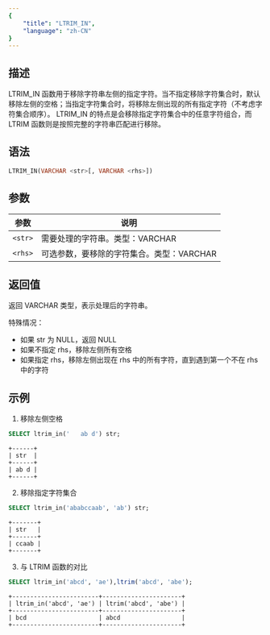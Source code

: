 ```yaml
---
{
    "title": "LTRIM_IN",
    "language": "zh-CN"
}
---
```


<!-- 
Licensed to the Apache Software Foundation (ASF) under one
or more contributor license agreements.  See the NOTICE file
distributed with this work for additional information
regarding copyright ownership.  The ASF licenses this file
to you under the Apache License, Version 2.0 (the
"License"); you may not use this file except in compliance
with the License.  You may obtain a copy of the License at

  http://www.apache.org/licenses/LICENSE-2.0

Unless required by applicable law or agreed to in writing,
software distributed under the License is distributed on an
"AS IS" BASIS, WITHOUT WARRANTIES OR CONDITIONS OF ANY
KIND, either express or implied.  See the License for the
specific language governing permissions and limitations
under the License.
-->


## 描述

LTRIM_IN 函数用于移除字符串左侧的指定字符。当不指定移除字符集合时，默认移除左侧的空格；当指定字符集合时，将移除左侧出现的所有指定字符（不考虑字符集合顺序）。
LTRIM_IN 的特点是会移除指定字符集合中的任意字符组合，而 LTRIM 函数则是按照完整的字符串匹配进行移除。

## 语法

```sql
LTRIM_IN(VARCHAR <str>[, VARCHAR <rhs>])
```

## 参数
| 参数 | 说明                                      |
| ---- | ----------------------------------------- |
| `<str>`  | 需要处理的字符串。类型：VARCHAR           |
| `<rhs>`  | 可选参数，要移除的字符集合。类型：VARCHAR |

## 返回值

返回 VARCHAR 类型，表示处理后的字符串。

特殊情况：
- 如果 str 为 NULL，返回 NULL
- 如果不指定 rhs，移除左侧所有空格
- 如果指定 rhs，移除左侧出现在 rhs 中的所有字符，直到遇到第一个不在 rhs 中的字符

## 示例

1. 移除左侧空格
```sql
SELECT ltrim_in('   ab d') str;
```
```text
+------+
| str  |
+------+
| ab d |
+------+
```

2. 移除指定字符集合
```sql
SELECT ltrim_in('ababccaab', 'ab') str;
```
```text
+-------+
| str   |
+-------+
| ccaab |
+-------+
```

3. 与 LTRIM 函数的对比
```sql
SELECT ltrim_in('abcd', 'ae'),ltrim('abcd', 'abe');
```
```text
+------------------------+----------------------+
| ltrim_in('abcd', 'ae') | ltrim('abcd', 'abe') |
+------------------------+----------------------+
| bcd                    | abcd                 |
+------------------------+----------------------+
```